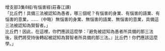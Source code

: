 增支部3集8經/有惱害經(莊春江譯)  
「比丘們！具備三法被認知為愚者，哪三個呢？有惱害的身業、有惱害的語業、有惱害的意業，……（中略）無惱害的身業、無惱害的語業、無惱害的意業，具備這三法被認知為賢智者。」  
比丘們！因此，在這裡，你們應該這麼學：『避免被認知為愚者所具備的那三法後，我們將受持後轉起被認知為賢智者所具備的那三法。』比丘們！你們應該這麼學。」  
  
  

